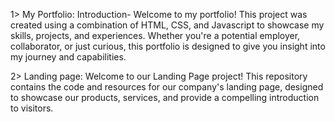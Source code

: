 1> My Portfolio: Introduction- Welcome to my portfolio! This project was created using a combination of HTML, CSS, and Javascript to showcase my skills, projects, and experiences. Whether you're a potential employer, collaborator, or just curious, this portfolio is designed to give you insight into my journey and capabilities.

2> Landing page: Welcome to our Landing Page project! This repository contains the code and resources for our company's landing page, designed to showcase our products, services, and provide a compelling introduction to visitors.
